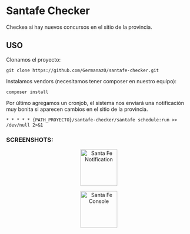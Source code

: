 # Santafe Checker

Checkea si hay nuevos concursos en el sitio de la provincia.

## USO

Clonamos el proyecto:

```
git clone https://github.com/Germanaz0/santafe-checker.git
```

Instalamos vendors (necesitamos tener composer en nuestro equipo):

```
composer install
```

Por último agregamos un cronjob, el sistema nos enviará una notificación muy bonita si aparecen cambios en el sitio de la provincia.

```
* * * * * {PATH_PROYECTO}/santafe-checker/santafe schedule:run >> /dev/null 2>&1
````


### SCREENSHOTS:

<p align="center">
    <img title="Santa Fe Notification" height="100" src="https://github.com/Germanaz0/santafe-checker/blob/master/app/assets/notification.png" />
</p>

<p align="center">
    <img title="Santa Fe Console" height="100" src="https://github.com/Germanaz0/santafe-checker/blob/master/app/assets/console.png" />
</p>